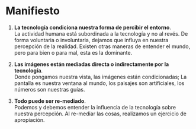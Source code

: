 Manifiesto
==========
01. __La tecnología condiciona nuestra forma de percibir el entorno__.  
La actividad humana está subordinada a la tecnología y no al revés. De forma voluntaria o involuntaria, dejamos que influya en nuestra percepción de la realidad. Existen otras maneras de entender el mundo, pero para bien o para mal, esta es la dominante.

02. __Las imágenes están mediadas directa o indirectamente por la tecnología__.  
Donde pongamos nuestra vista, las imágenes están condicionadas; La pantalla es nuestra ventana al mundo, los paisajes son artificiales, los números son nuestras guías.

03. __Todo puede ser re-mediado__.  
Podemos y debemos entender la influencia de la tecnología sobre nuestra percepción. Al re-mediar las cosas, realizamos un ejercicio de apropiación.